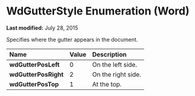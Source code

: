 
# WdGutterStyle Enumeration (Word)

 **Last modified:** July 28, 2015

Specifies where the gutter appears in the document.


|**Name**|**Value**|**Description**|
|:-----|:-----|:-----|
| **wdGutterPosLeft**|0|On the left side.|
| **wdGutterPosRight**|2|On the right side.|
| **wdGutterPosTop**|1|At the top.|
